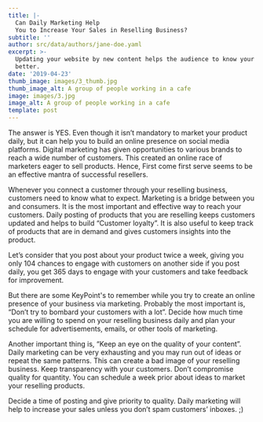 ```yaml
---
title: |-
  Can Daily Marketing Help
  You to Increase Your Sales in Reselling Business?
subtitle: ''
author: src/data/authors/jane-doe.yaml
excerpt: >-
  Updating your website by new content helps the audience to know your product
  better.
date: '2019-04-23'
thumb_image: images/3_thumb.jpg
thumb_image_alt: A group of people working in a cafe
image: images/3.jpg
image_alt: A group of people working in a cafe
template: post
---
```

The answer is YES. Even though it isn’t mandatory to market your product daily, but it can help you to build an online presence on social media platforms. Digital marketing has given opportunities to various brands to reach a wide number of customers. This created an online race of marketers eager to sell products. Hence, First come first serve seems to be an effective mantra of successful resellers.

Whenever you connect a customer through your reselling business, customers need to know what to expect. Marketing is a bridge between you and consumers. It is the most important and effective way to reach your customers. Daily posting of products that you are reselling keeps customers updated and helps to build “Customer loyalty”. It is also useful to keep track of products that are in demand and gives customers insights into the product. 

Let’s consider that you post about your product twice a week, giving you only 104 chances to engage with customers on another side if you post daily, you get 365 days to engage with your customers and take feedback for improvement.

But there are some KeyPoint's to remember while you try to create an online presence of your business via marketing. Probably the most important is, “Don’t try to bombard your customers with a lot”. Decide how much time you are willing to spend on your reselling business daily and plan your schedule for advertisements, emails, or other tools of marketing. 

Another important thing is, “Keep an eye on the quality of your content”. Daily marketing can be very exhausting and you may run out of ideas or repeat the same patterns. This can create a bad image of your reselling business. Keep transparency with your customers. Don’t compromise quality for quantity. You can schedule a week prior about ideas to market your reselling products. 

Decide a time of posting and give priority to quality. Daily marketing will help to increase your sales unless you don’t spam customers’ inboxes. ;)
